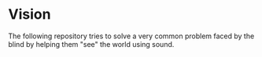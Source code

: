 # Vision
The following repository tries to solve a very common problem faced by the blind by helping them "see" the world using sound. 
